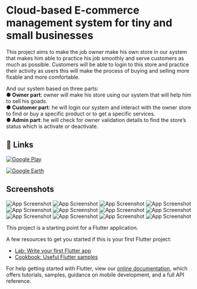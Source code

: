 
# Cloud-based E-commerce management system for tiny and small businesses

This project aims to make the job owner make his own store in our system that makes him able to practice his job smoothly and serve customers as much as possible. Customers will be able to login to this store and practice their activity as users this will make the process of buying and selling more fixable and more comfortable.

And our system based on three parts:<br/>
●<b> Owner part</b>: owner will make his store using our system that will help him to sell his goads. <br/>
●<b> Customer part</b>: he will login our system and  interact with the owner store to find or buy a specific product or to get a specific services.<br/>
●<b> Admin part</b>: he will check for owner validation details to find the store’s status which is activate or deactivate.<br/>

## 🔗 Links

[![Google Play](https://img.shields.io/badge/Google_play-000?style=for-the-badge&logo=Googleplay&logoColor=fff)](https://play.google.com/store/apps/details?id=com.mo7med.fci_project)

[![Google Earth](https://img.shields.io/badge/website-000?style=for-the-badge&logo=Google-Earth&logoColor=fff)](https://fci-proj.herokuapp.com/)


## Screenshots

![App Screenshot](https://play-lh.googleusercontent.com/UdbgoeSov7zJMeBwyZxencrzehTX2VLLWSDaVmFkj2aLieTQ_HIaXzzurepRtQCcvyQ=w526-h296-rw)
![App Screenshot](https://play-lh.googleusercontent.com/lPPlmoqxupd71hke540jwo50_fAmpl4STX0_YO9RbrIFdVm59I4VRdB64nS8Ra3G0A=w526-h296-rw)
![App Screenshot](https://play-lh.googleusercontent.com/95Jsiw3SSaxCzF7i30Rr3agA_VNPEmRAOm-iQzKYe9Ja6dN1DCmabxi2wEWRcXnl-lA=w526-h296-rw)
![App Screenshot](https://play-lh.googleusercontent.com/quLHIL3C5vCnDn9MAxybCARqXwtzzNg2IvNnzXWMKB2LnD1rejAW7YIrDHZ0VlC96Vo=w526-h296-rw)
![App Screenshot](https://play-lh.googleusercontent.com/KAvQS5O-YpAxCNCFWs2J0eIW_dZqaLtK0WoPgTyzSMliWXNZOu-hE6dCad44QXuOvQ=w526-h296-rw)
![App Screenshot](https://play-lh.googleusercontent.com/jhTlTgGZSCEWjWjnP82kdjNccPPZrz7u4NxifKK5Vtd8OjWZ_OwUEuewUD7MKbnI71GC=w526-h296-rw)
![App Screenshot](https://play-lh.googleusercontent.com/3H4o-eNGUdGVhViqDgit2iX4uTAkq6f5g3EJz8q78KojYeIFhBr-xyCfbdLjZnq-FA=w526-h296-rw)
![App Screenshot](https://play-lh.googleusercontent.com/rD7tEpO2kfn4X11nLTbcN4gDDIAEr90yrhAk1xApU6j_LTxkjqkF8KKI6PgBaY7_7rs=w526-h296-rw)
![App Screenshot](https://play-lh.googleusercontent.com/MEeXHfwedRVdVXdubmGHKno0hCu4tQGRRUO4oyCDZsd04fmoczxZqFXvJOXpqd5Ybao=w526-h296-rw)
![App Screenshot](https://play-lh.googleusercontent.com/BBJ3aKcZLNrjVd2U2voFmtBBjF3AJTpUG8-Y64H-y8MmFUsYkBzJilRPDSSgP_KQbg=w526-h296-rw)
![App Screenshot](https://play-lh.googleusercontent.com/2bz4va8f85WLxe5dyjwjvrwvRnsHnvCTYZ8hX_Z4-9qzCV6H3VUy4dQ-8sfKTukA9czh=w526-h296-rw)
![App Screenshot](https://play-lh.googleusercontent.com/mCOvZGTO3YBQchgh7FZMNJxIlecO5HMNsEDQxuBPH_G8ZuDxJdUiUZmYhH39WBgojg=w526-h296-rw)

This project is a starting point for a Flutter application.

A few resources to get you started if this is your first Flutter project:

- [Lab: Write your first Flutter app](https://flutter.dev/docs/get-started/codelab)
- [Cookbook: Useful Flutter samples](https://flutter.dev/docs/cookbook)

For help getting started with Flutter, view our
[online documentation](https://flutter.dev/docs), which offers tutorials,
samples, guidance on mobile development, and a full API reference.

